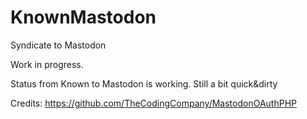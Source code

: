 # KnownMastodon
Syndicate to Mastodon

Work in progress.

Status from Known to Mastodon is working. Still a bit quick&dirty

Credits: https://github.com/TheCodingCompany/MastodonOAuthPHP
